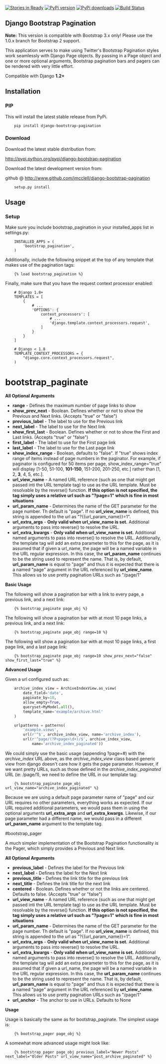 [![Stories in Ready](https://badge.waffle.io/jmcclell/django-bootstrap-pagination.png?label=ready)](https://waffle.io/jmcclell/django-bootstrap-pagination)
[![PyPi version](https://img.shields.io/pypi/v/django-bootstrap-pagination.svg)](https://pypi.python.org/pypi/django-bootstrap-pagination)
[![PyPi downloads](https://img.shields.io/pypi/dm/django-bootstrap-pagination.svg)](https://pypi.python.org/pypi/django-bootstrap-pagination)
[![Build Status](https://travis-ci.org/jmcclell/django-bootstrap-pagination.png?branch=master)](https://travis-ci.org/ondergetekende/django-bootstrap-pagination)


## Django Bootstrap Pagination

**Note:** This version is compatible with Bootstrap 3.x only! Please use the 1.0.x branch for Bootstrap 2 support.

This application serves to make using Twitter's Bootstrap Pagination styles
work seamlessly with Django Page objects. By passing in a Page object and
one or more optional arguments, Bootstrap pagination bars and pagers can
be rendered with very little effort.

Compatible with Django **1.2+**

## Installation

### PIP

This will install the latest stable release from PyPi.

```
    pip install django-bootstrap-pagination
```

### Download

Download the latest stable distribution from:

http://pypi.python.org/pypi/django-bootstrap-pagination

Download the latest development version from:

github @ http://www.github.com/jmcclell/django-bootstrap-pagination

```
    setup.py install
```

## Usage

### Setup

Make sure you include bootstrap_pagination in your installed_apps list in settings.py:

```
    INSTALLED_APPS = (
        'bootstrap_pagination',
    )
```

Additionally, include the following snippet at the top of any template that makes use of
the pagination tags:

```
    {% load bootstrap_pagination %}
```

Finally, make sure that you have the request context processor enabled:

```
    # Django 1.8+
    TEMPLATES = [
        {
            # ...
            'OPTIONS': {
                context_processors': [
                    # ...
                    'django.template.context_processors.request',
                ]
            }
        }
    ]

    # Django < 1.8
    TEMPLATE_CONTEXT_PROCESSORS = {
        "django.core.context_processors.request",
    )
```

# bootstrap_paginate

**All Optional Arguments**

- **range** - Defines the maximum number of page links to show
- **show_prev_next** - Boolean. Defines whether or not to show the Previous and Next
                       links. (Accepts "true" or "false")
- **previous_label** - The label to use for the Previous link
- **next_label** - The label to use for the Next link
- **show_first_last** - Boolean. Defines whether or not to show the First and Last links.
                       (Accepts "true" or "false")
- **first_label** - The label to use for the First page link
- **last_label** - The label to use for the Last page link
- **show_index_range** - Boolean, defaults to "false". If "true" shows index range of items instead of page numbers in the paginator. For example, if paginator is configured for 50 items per page, show_index_range="true" will display [1-50, 51-100, **101-150**, 151-200, 201-250, etc.] rather than [1, 2, **3**, 4, 5, etc.].
- **url_view_name** - A named URL reference (such as one that might get passed inti the URL
                      template tag) to use as the URL template. Must be resolvable by the
                      reverse() function. **If this option is not specified, the tag simply
                      uses a relative url such as "?page=1" which is fine in most situations**
- **url_param_name** - Determines the name of the GET parameter for the page number. Th
                       default is "page". If no **url_view_name** is defined, this string
                       is appended to the url as "?{{url_param_name}}=1".
- **url_extra_args** - **Only valid when url_view_name is set.** Additional arguments to
                       pass into reverse() to resolve the URL.
- **url_extra_kwargs** - **Only valid when url_view_name is set.** Additional named
                         arguments to pass into reverse() to resolve the URL. Additionally,
                         the template tag will add an extra parameter to this for the
                         page, as it is assumed that if given a url_name, the page will
                         be a named variable in the URL regular expression. In this case,
                         the **url_param_name** continues to be the string used to represent
                         the name. That is, by default, **url_param_name** is equal to "page"
                         and thus it is expected that there is a named "page" argument in the
                         URL referenced by **url_view_name**. This allows us to use pretty
                         pagination URLs such as "/page/1"

**Basic Usage**

The following will show a pagination bar with a link to every page, a previous link, and a next link:

```
    {% bootstrap_paginate page_obj %}
```

The following will show a pagination bar with at most 10 page links, a previous link, and a next link:

```
    {% bootstrap_paginate page_obj range=10 %}
```

The following will show a pagination bar with at most 10 page links, a first page link, and a last page link:

```
    {% bootstrap_paginate page_obj range=10 show_prev_next="false" show_first_last="true" %}
```

**Advanced Usage**

Given a url configured such as:

```python
    archive_index_view = ArchiveIndexView.as_view(
        date_field='date',
        paginate_by=10,
        allow_empty=True,
        queryset=MyModel.all(),
        template_name='example/archive.html'
    )

    urlpatterns = patterns(
        'example.views',
        url(r'^$', archive_index_view, name='archive_index'),
        url(r'^page/(?P<page>\d+)/$', archive_index_view,
            name='archive_index_paginated'))
```

We could simply use the basic usage (appending ?page=#) with the *archive_index* URL above,
as the *archive_index_view* class based generic view from django doesn't care how it gets
the page parameter. However, if we want pretty URLs, such as those defined in the
*archive_index_paginated* URL (ie: /page/1), we need to define the URL in our template tag:

```
    {% bootstrap_paginate page_obj url_view_name="archive_index_paginated" %}
```

Because we are using a default page parameter name of "page" and our URL requires no other
parameters, everything works as expected. If our URL required additional parameters, we
would pass them in using the optional arguments **url_extra_args** and **url_extra_kwargs**.
Likewise, if our page parameter had a different name, we would pass in a different
**url_param_name** argument to the template tag.

#bootstrap_pager

A much simpler implementation of the Bootstrap Pagination functionality is the Pager, which
simply provides a Previous and Next link.

**All Optional Arguments**

- **previous_label** - Defines the label for the Previous link
- **next_label** - Defines the label for the Next link
- **previous_title** - Defines the link title for the previous link
- **next_title** - Defines the link title for the next link
- **centered** - Boolean. Defines whether or not the links are centered. Defaults to false.
                 (Accepts "true" or "false")
- **url_view_name** - A named URL reference (such as one that might get passed inti the URL
                      template tag) to use as the URL template. Must be resolvable by the
                      reverse() function. **If this option is not specified, the tag simply
                      uses a relative url such as "?page=1" which is fine in most situations**
- **url_param_name** - Determines the name of the GET parameter for the page number. Th
                       default is "page". If no **url_view_name** is defined, this string
                       is appended to the url as "?{{url_param_name}}=1".
- **url_extra_args** - **Only valid when url_view_name is set.** Additional arguments to
                       pass into reverse() to resolve the URL.
- **url_extra_kwargs** - **Only valid when url_view_name is set.** Additional named
                         arguments to pass into reverse() to resolve the URL. Additionally,
                         the template tag will add an extra parameter to this for the
                         page, as it is assumed that if given a url_name, the page will
                         be a named variable in the URL regular expression. In this case,
                         the **url_param_name** continues to be the string used to represent
                         the name. That is, by default, **url_param_name** is equal to "page"
                         and thus it is expected that there is a named "page" argument in the
                         URL referenced by **url_view_name**. This allows us to use pretty
                         pagination URLs such as "/page/1"
- **url_anchor** - The anchor to use in URLs. Defaults to None

**Usage**

Usage is basically the same as for bootstrap_paginate. The simplest usage is:

```
    {% bootstrap_pager page_obj %}
```

A somewhat more advanced usage might look like:

```
    {% bootstrap_pager page_obj previous_label="Newer Posts" next_label="Older Posts" url_view_name="post_archive_paginated" %}
```
